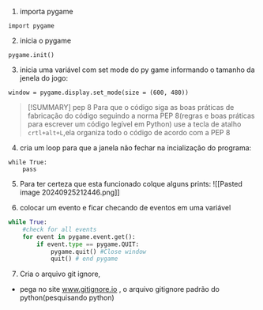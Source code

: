 1. importa pygame
```shell
import pygame
```
2. inicia o pygame
```shell
pygame.init()
```
3. inicia uma variável com set mode do py game informando o tamanho da jenela do jogo:
```shell
window = pygame.display.set_mode(size = (600, 480))
```
> [!SUMMARY] pep 8
> Para que o código siga as boas práticas de fabricação do código seguindo a norma PEP 8(regras e boas práticas para escrever um código legível em Python) use a tecla de atalho ``crtl+alt+L``,ela organiza todo o código de acordo com a PEP 8

4. cria um loop para que a janela não fechar na incialização do programa:
```
while True:
	pass
```
5.  Para ter certeza que esta funcionado colque alguns prints:
![[Pasted image 20240925212446.png]]

6. colocar um evento e ficar checando de eventos em uma variável
```python
while True:
	#check for all events
	for event in pygame.event.get():
		if event.type == pygame.QUIT:
			pygame.quit() #Close window
			quit() # end pygame
```

7. Cria o arquivo git ignore,
- pega no site www.gitignore.io , o arquivo gitignore padrão do python(pesquisando python)